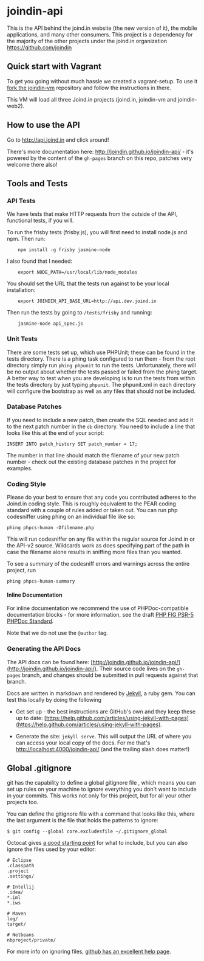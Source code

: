 # joindin-api

This is the API behind the joind.in website (the new version of it), the mobile applications, and many other consumers.  This project is a dependency for the majority of the other projects under the joind.in organization https://github.com/joindin

## Quick start with Vagrant

To get you going without much hassle we created a vagrant-setup. To use it [fork the joindin-vm](https://github.com/joindin/joindin-vm) repository and follow the instructions in there.

This VM will load all three Joind.in projects (joind.in, joindin-vm and joindin-web2).

## How to use the API

Go to http://api.joind.in and click around!

There's more documentation here: http://joindin.github.io/joindin-api/ - it's powered by the content of the ``gh-pages`` branch on this repo, patches very welcome there also!

## Tools and Tests

### API Tests

We have tests that make HTTP requests from the outside of the API, functional tests, if you will.

To run the frisby tests (frisby.js), you will first need to install node.js and
npm.  Then run:

        npm install -g frisby jasmine-node

I also found that I needed:

        export NODE_PATH=/usr/local/lib/node_modules

You should set the URL that the tests run against to be your local installation:

        export JOINDIN_API_BASE_URL=http://api.dev.joind.in

Then run the tests by going to `/tests/frisby` and running:

        jasmine-node api_spec.js

### Unit Tests

There are some tests set up, which use PHPUnit; these can be found in the
tests directory.  There is a phing task
configured to run them - from the root directory simply run `phing phpunit` to run
the tests. Unfortunately, there will be no output about whether the tests passed
or failed from the phing target. A better way to test when you are developing is
to run the tests from within the tests directory by just typing
`phpunit`. The phpunit.xml in each directory will configure the bootstrap as well
as any files that should not be included.

### Database Patches

If you need to include a new patch, then create the SQL needed and add it to the next patch number in the `db` directory. You need to include a line that looks like this at the end of your script:

    INSERT INTO patch_history SET patch_number = 17;  

The number in that line should match the filename of your new patch number - check out the existing database patches in the project for examples.

### Coding Style

Please do your best to ensure that any code you contributed adheres to the
Joind.in coding style. This is roughly equivalent to the PEAR coding standard with
a couple of rules added or taken out. You can run php codesniffer using phing on an
individual file like so:

    phing phpcs-human -Dfilename.php

This will run codesniffer on any file within the regular source for Joind.in or the
API-v2 source. Wildcards work as does specifying part of the path in case the
filename alone results in sniffing more files than you wanted.

To see a summary of the codesniff errors and warnings across the entire project, run

    phing phpcs-human-summary

#### Inline Documentation

For inline documentation we recommend the use of PHPDoc-compatible documentation
blocks - for more information, see the draft [PHP FIG PSR-5 PHPDoc Standard](https://github.com/phpDocumentor/fig-standards/blob/master/proposed/phpdoc.md).

Note that we do not use the ```@author``` tag.

### Generating the API Docs

The API docs can be found here: [http://joindin.github.io/joindin-api/](http://joindin.github.io/joindin-api/).  Their source code lives on the ``gh-pages`` branch, and changes should be submitted in pull requests against that branch.

Docs are written in markdown and rendered by [Jekyll](http://jekyllrb.com/), a ruby gem.  You can test this locally by doing the following

* Get set up - the best instructions are GitHub's own and they keep these up to date: [https://help.github.com/articles/using-jekyll-with-pages](https://help.github.com/articles/using-jekyll-with-pages).

* Generate the site: ``jekyll serve``.  This will output the URL of where you can access your local copy of the docs.  For me that's [http://localhost:4000/joindin-api/](http://localhost:4000/joindin-api/) (and the trailing slash does matter!)

## Global .gitignore

git has the capability to define a global gitignore file , which means you can 
set up rules on your machine to ignore everything you don't want to include in 
your commits. This works not only for this project, but for all your other
projects too.

You can define the gitignore file with a command that looks like this, where the 
last argument is the file that holds the patterns to ignore: 

    $ git config --global core.excludesfile ~/.gitignore_global

Octocat gives [a good starting point](https://gist.github.com/octocat/9257657) for 
what to include, but you can also ignore the files used by your editor:

    # Eclipse
    .classpath
    .project
    .settings/
    
    # Intellij
    .idea/
    *.iml
    *.iws
        
    # Maven
    log/
    target/

    # Netbeans
    nbproject/private/

For more info on ignoring files, [github has an excellent help page](https://help.github.com/articles/ignoring-files/).
